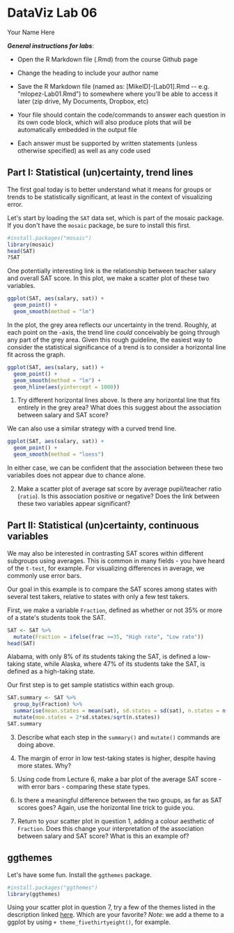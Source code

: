 # DataViz Lab 06
Your Name Here  



***General instructions for labs***: 

+  Open the R Markdown file (.Rmd) from the course Github page

+  Change the heading to include your author name

+  Save the R Markdown file (named as:  [MikeID]-[Lab01].Rmd -- e.g. "mlopez-Lab01.Rmd") to somewhere where you'll be able to access it later (zip drive, My Documents, Dropbox, etc)

+  Your file should contain the code/commands to answer each question in its own code block, which will also produce plots that will be automatically embedded in the output file

+  Each answer must be supported by written statements (unless otherwise specified) as well as any code used

## Part I: Statistical (un)certainty, trend lines

The first goal today is to better understand what it means for groups or trends to be statistically significant, at least in the context of visualizing error.

Let's start by loading the `SAT` data set, which is part of the mosaic package. If you don't have the `mosaic` package, be sure to install this first.


```r
#install.packages("mosaic")
library(mosaic)
head(SAT)
?SAT
```

One potentially interesting link is the relationship between teacher salary and overall SAT score. In this plot, we make a scatter plot of these two variables.


```r
ggplot(SAT, aes(salary, sat)) + 
  geom_point() + 
  geom_smooth(method = "lm")
```

In the plot, the grey area reflects our uncertainty in the trend. Roughly, at each point on the -axis, the trend line *could* conceivably be going through any part of the grey area. Given this rough guideline, the easiest way to consider the statistical significance of a trend is to consider a horizontal line fit across the graph. 


```r
ggplot(SAT, aes(salary, sat)) + 
  geom_point() + 
  geom_smooth(method = "lm") + 
  geom_hline(aes(yintercept = 1000))
```

1. Try different horizontal lines above. Is there any horizontal line that fits entirely in the grey area? What does this suggest about the association between salary and SAT score?


We can also use a similar strategy with a curved trend line. 


```r
ggplot(SAT, aes(salary, sat)) + 
  geom_point() + 
  geom_smooth(method = "loess")
```

In either case, we can be confident that the association between these two variabiles does not appear due to chance alone.

2. Make a scatter plot of average sat score by average pupil/teacher ratio (`ratio`). Is this association positive or negative? Does the link between these two variables appear significant? 

## Part II: Statistical (un)certainty, continuous variables

We may also be interested in contrasting SAT scores within different subgroups using averages. This is common in many fields - you have heard of the `t-test`, for example. For visualizing differences in average, we commonly use error bars.

Our goal in this example is to compare the SAT scores among states with several test takers, relative to states with only a few test takers.

First, we make a variable `Fraction`, defined as whether or not 35\% or more of a state's students took the SAT.


```r
SAT <- SAT %>%
  mutate(Fraction = ifelse(frac >=35, "High rate", "Low rate"))
head(SAT)
```

Alabama, with only 8\% of its students taking the SAT, is defined a low-taking state, while Alaska, where 47\% of its students take the SAT, is defined as a high-taking state.

Our first step is to get sample statistics within each group.


```r
SAT.summary <- SAT %>%
  group_by(Fraction) %>%
  summarise(mean.states = mean(sat), sd.states = sd(sat), n.states = n()) %>%
  mutate(moe.states = 2*sd.states/sqrt(n.states))
SAT.summary
```

3. Describe what each step in the `summary()` and `mutate()` commands are doing above. 

4. The margin of error in low test-taking states is higher, despite having more states. Why?

5. Using code from Lecture 6, make a bar plot of the average SAT score - with error bars - comparing these state types. 



6. Is there a meaningful difference between the two groups, as far as SAT scores goes? Again, use the horizontal line trick to guide you.

7. Return to your scatter plot in question 1, adding a colour aesthetic of `Fraction`. Does this change your interpretation of the association between salary and SAT score? What is this an example of? 

## ggthemes

Let's have some fun. Install the `ggthemes` package.


```r
#install.packages("ggthemes")
library(ggthemes)
```

Using your scatter plot in question 7, try a few of the themes listed in the description linked [here](https://github.com/jrnold/ggthemes). Which are your favorite? *Note*: we add a theme to a ggplot by using `+ theme_fivethirtyeight()`, for example. 

